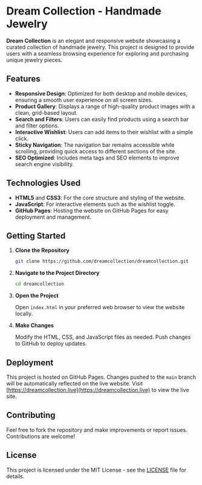 # Dream Collection - Handmade Jewelry

**Dream Collection** is an elegant and responsive website showcasing a curated collection of handmade jewelry. This project is designed to provide users with a seamless browsing experience for exploring and purchasing unique jewelry pieces.

## Features

- **Responsive Design**: Optimized for both desktop and mobile devices, ensuring a smooth user experience on all screen sizes.
- **Product Gallery**: Displays a range of high-quality product images with a clean, grid-based layout.
- **Search and Filters**: Users can easily find products using a search bar and filter options.
- **Interactive Wishlist**: Users can add items to their wishlist with a simple click.
- **Sticky Navigation**: The navigation bar remains accessible while scrolling, providing quick access to different sections of the site.
- **SEO Optimized**: Includes meta tags and SEO elements to improve search engine visibility.

## Technologies Used

- **HTML5** and **CSS3**: For the core structure and styling of the website.
- **JavaScript**: For interactive elements such as the wishlist toggle.
- **GitHub Pages**: Hosting the website on GitHub Pages for easy deployment and management.

## Getting Started

1. **Clone the Repository**

   ```bash
   git clone https://github.com/dreamcollection/dreamcollection.git
   ```

2. **Navigate to the Project Directory**

   ```bash
   cd dreamcollection
   ```

3. **Open the Project**

   Open `index.html` in your preferred web browser to view the website locally.

4. **Make Changes**

   Modify the HTML, CSS, and JavaScript files as needed. Push changes to GitHub to deploy updates.

## Deployment

This project is hosted on GitHub Pages. Changes pushed to the `main` branch will be automatically reflected on the live website. Visit [https://dreamcollection.live](https://dreamcollection.live) to view the live site.

## Contributing

Feel free to fork the repository and make improvements or report issues. Contributions are welcome!

## License

This project is licensed under the MIT License - see the [LICENSE](LICENSE) file for details.
